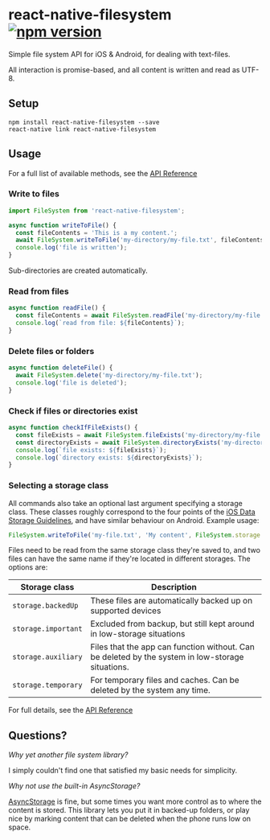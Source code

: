 # react-native-filesystem [![npm version](https://img.shields.io/npm/v/react-native-filesystem.svg?style=flat)](https://www.npmjs.com/package/react-native-filesystem)
Simple file system API for iOS &amp; Android, for dealing with text-files.

All interaction is promise-based, and all content is 
written and read as UTF-8.

## Setup

    npm install react-native-filesystem --save
    react-native link react-native-filesystem

## Usage

For a full list of available methods, see the [API Reference](docs/reference.md)

### Write to files

```javascript
import FileSystem from 'react-native-filesystem';

async function writeToFile() {
  const fileContents = 'This is a my content.';
  await FileSystem.writeToFile('my-directory/my-file.txt', fileContents);
  console.log('file is written');
}
```

Sub-directories are created automatically.

### Read from files

```javascript
async function readFile() {
  const fileContents = await FileSystem.readFile('my-directory/my-file.txt');
  console.log(`read from file: ${fileContents}`);
}
```

### Delete files or folders

```javascript
async function deleteFile() {
  await FileSystem.delete('my-directory/my-file.txt');
  console.log('file is deleted');
}
```

### Check if files or directories exist

```javascript
async function checkIfFileExists() {
  const fileExists = await FileSystem.fileExists('my-directory/my-file.txt');
  const directoryExists = await FileSystem.directoryExists('my-directory/my-file.txt');
  console.log(`file exists: ${fileExists}`);
  console.log(`directory exists: ${directoryExists}`);
}
```

### Selecting a storage class

All commands also take an optional last argument specifying a storage class. 
These classes roughly correspond to the four points of the 
[iOS Data Storage Guidelines](https://developer.apple.com/icloud/documentation/data-storage/index.html), 
and have similar behaviour on Android. Example usage:

```javascript
FileSystem.writeToFile('my-file.txt', 'My content', FileSystem.storage.important);
```

Files need to be read from the same storage class they're saved to, and two files can have the same 
name if they're located in different storages. The options are:

| Storage class | Description |
|---------------|-------------|
| `storage.backedUp` | These files are automatically backed up on supported devices
| `storage.important` | Excluded from backup, but still kept around in low-storage situations
| `storage.auxiliary` | Files that the app can function without. Can be deleted by the system in low-storage situations.
| `storage.temporary` | For temporary files and caches. Can be deleted by the system any time.

For full details, see the [API Reference](docs/reference.md)

## Questions?

*Why yet another file system library?*

I simply couldn't find one that satisfied my basic needs for simplicity.

*Why not use the built-in AsyncStorage?*

[AsyncStorage](https://facebook.github.io/react-native/docs/asyncstorage.html) is fine, but some 
times you want more control as to where the content is stored. This library lets you put it 
in backed-up folders, or play nice by marking content that can be deleted when the 
 phone runs low on space.
